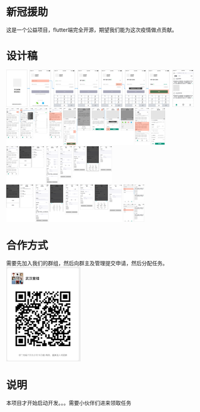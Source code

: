 # 新冠援助
这是一个公益项目，flutter端完全开源，期望我们能为这次疫情做点贡献。

# 设计稿
<img src="doc/page1.png" height="100"/>
<img src="doc/page2.png" height="100"/>
<img src="doc/page3.png" height="100"/>
<img src="doc/page4.png" height="100"/>
<img src="doc/page5.png" height="100"/>
<img src="doc/page6.png" height="100"/>

# 合作方式
需要先加入我们的群组，然后向群主及管理提交申请，然后分配任务。
<img src="doc/wuhan.png" width="200"/>

# 说明
本项目才开始启动开发。。。需要小伙伴们进来领取任务



